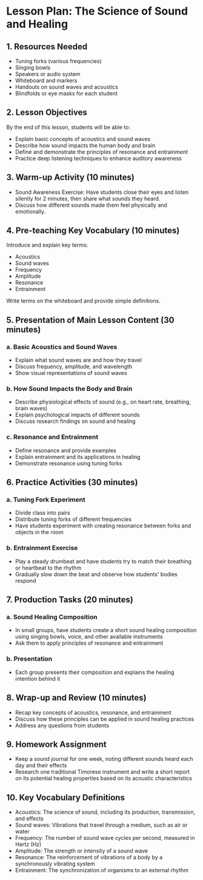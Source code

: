 # Lesson Plan: The Science of Sound and Healing

## 1. Resources Needed

- Tuning forks (various frequencies)
- Singing bowls
- Speakers or audio system
- Whiteboard and markers
- Handouts on sound waves and acoustics
- Blindfolds or eye masks for each student

## 2. Lesson Objectives

By the end of this lesson, students will be able to:
- Explain basic concepts of acoustics and sound waves
- Describe how sound impacts the human body and brain
- Define and demonstrate the principles of resonance and entrainment
- Practice deep listening techniques to enhance auditory awareness

## 3. Warm-up Activity (10 minutes)

- Sound Awareness Exercise: Have students close their eyes and listen silently for 2 minutes, then share what sounds they heard.
- Discuss how different sounds made them feel physically and emotionally.

## 4. Pre-teaching Key Vocabulary (10 minutes)

Introduce and explain key terms:
- Acoustics
- Sound waves
- Frequency
- Amplitude
- Resonance
- Entrainment

Write terms on the whiteboard and provide simple definitions.

## 5. Presentation of Main Lesson Content (30 minutes)

### a. Basic Acoustics and Sound Waves
- Explain what sound waves are and how they travel
- Discuss frequency, amplitude, and wavelength
- Show visual representations of sound waves

### b. How Sound Impacts the Body and Brain
- Describe physiological effects of sound (e.g., on heart rate, breathing, brain waves)
- Explain psychological impacts of different sounds
- Discuss research findings on sound and healing

### c. Resonance and Entrainment
- Define resonance and provide examples
- Explain entrainment and its applications in healing
- Demonstrate resonance using tuning forks

## 6. Practice Activities (30 minutes)

### a. Tuning Fork Experiment
- Divide class into pairs
- Distribute tuning forks of different frequencies
- Have students experiment with creating resonance between forks and objects in the room

### b. Entrainment Exercise
- Play a steady drumbeat and have students try to match their breathing or heartbeat to the rhythm
- Gradually slow down the beat and observe how students' bodies respond

## 7. Production Tasks (20 minutes)

### a. Sound Healing Composition
- In small groups, have students create a short sound healing composition using singing bowls, voice, and other available instruments
- Ask them to apply principles of resonance and entrainment

### b. Presentation
- Each group presents their composition and explains the healing intention behind it

## 8. Wrap-up and Review (10 minutes)

- Recap key concepts of acoustics, resonance, and entrainment
- Discuss how these principles can be applied in sound healing practices
- Address any questions from students

## 9. Homework Assignment

- Keep a sound journal for one week, noting different sounds heard each day and their effects
- Research one traditional Timorese instrument and write a short report on its potential healing properties based on its acoustic characteristics

## 10. Key Vocabulary Definitions

- Acoustics: The science of sound, including its production, transmission, and effects
- Sound waves: Vibrations that travel through a medium, such as air or water
- Frequency: The number of sound wave cycles per second, measured in Hertz (Hz)
- Amplitude: The strength or intensity of a sound wave
- Resonance: The reinforcement of vibrations of a body by a synchronously vibrating system
- Entrainment: The synchronization of organisms to an external rhythm